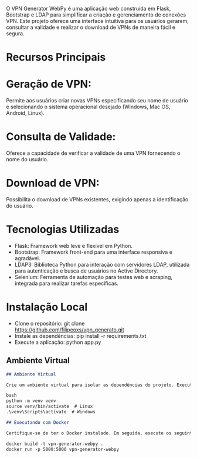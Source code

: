 

O VPN Generator WebPy é uma aplicação web construída em Flask, Bootstrap e LDAP para simplificar a criação e gerenciamento de conexões VPN. Este projeto oferece uma interface intuitiva para os usuários gerarem, consultar a validade e realizar o download de VPNs de maneira fácil e segura.

# Recursos Principais
# Geração de VPN: 
Permite aos usuários criar novas VPNs especificando seu nome de usuário e selecionando o sistema operacional desejado (Windows, Mac OS, Android, Linux).
# Consulta de Validade: 
Oferece a capacidade de verificar a validade de uma VPN fornecendo o nome do usuário.
# Download de VPN: 
Possibilita o download de VPNs existentes, exigindo apenas a identificação do usuário.
# Tecnologias Utilizadas
* Flask: Framework web leve e flexível em Python. 
* Bootstrap: Framework front-end para uma interface responsiva e agradável. 
* LDAP3: Biblioteca Python para interação com servidores LDAP, utilizada para autenticação e busca de usuários no Active Directory.
* Selenium: Ferramenta de automação para testes web e scraping, integrada para realizar tarefas específicas.

# Instalação Local
* Clone o repositório: git clone https://github.com/filipeoxs/vpn_generato.git 
* Instale as dependências: pip install -r requirements.txt 
* Execute a aplicação: python app.py

## Ambiente Virtual

```markdown
## Ambiente Virtual

Crie um ambiente virtual para isolar as dependências do projeto. Execute os seguintes comandos:

bash
python -m venv venv
source venv/bin/activate  # Linux
.\venv\Scripts\activate  # Windows

## Executando com Docker

Certifique-se de ter o Docker instalado. Em seguida, execute os seguintes comandos:

docker build -t vpn-generator-webpy .
docker run -p 5000:5000 vpn-generator-webpy


